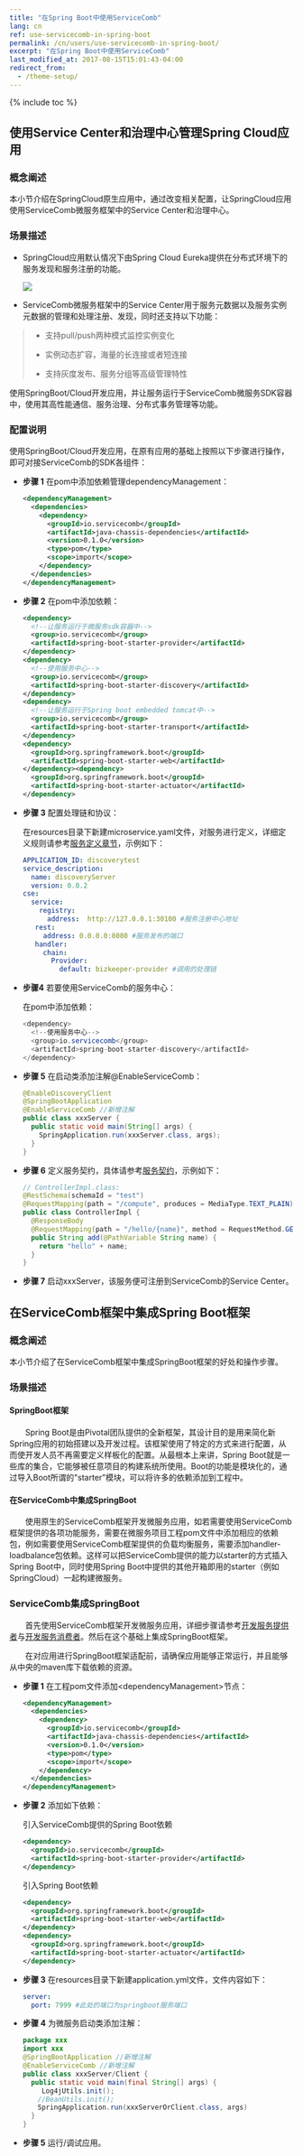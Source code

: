 ```yaml
---
title: "在Spring Boot中使用ServiceComb"
lang: cn
ref: use-servicecomb-in-spring-boot
permalink: /cn/users/use-servicecomb-in-spring-boot/
excerpt: "在Spring Boot中使用ServiceComb"
last_modified_at: 2017-08-15T15:01:43-04:00
redirect_from:
  - /theme-setup/
---
```


{% include toc %}
## 使用Service Center和治理中心管理Spring Cloud应用
### 概念阐述

本小节介绍在SpringCloud原生应用中，通过改变相关配置，让SpringCloud应用使用ServiceComb微服务框架中的Service Center和治理中心。

### 场景描述

* SpringCloud应用默认情况下由Spring Cloud Eureka提供在分布式环境下的服务发现和服务注册的功能。

   ![](/assets/images/manage_springcloud_application_using_sc_and_gs.png)

* ServiceComb微服务框架中的Service Center用于服务元数据以及服务实例元数据的管理和处理注册、发现，同时还支持以下功能：

> * 支持pull/push两种模式监控实例变化
>
> * 实例动态扩容，海量的长连接或者短连接
>
> * 支持灰度发布、服务分组等高级管理特性

使用SpringBoot/Cloud开发应用，并让服务运行于ServiceComb微服务SDK容器中，使用其高性能通信、服务治理、分布式事务管理等功能。

### 配置说明

使用SpringBoot/Cloud开发应用，在原有应用的基础上按照以下步骤进行操作，即可对接ServiceComb的SDK各组件：

* **步骤 1** 在pom中添加依赖管理dependencyManagement：

   ```xml
   <dependencyManagement>
     <dependencies>
       <dependency>
         <groupId>io.servicecomb</groupId>
         <artifactId>java-chassis-dependencies</artifactId>
         <version>0.1.0</version>
         <type>pom</type>
         <scope>import</scope>
       </dependency>
     </dependencies>
   </dependencyManagement>
   ```

* **步骤 2** 在pom中添加依赖：

   ```xml
   <dependency>
     <!--让服务运行于微服务sdk容器中-->
     <group>io.servicecomb</group>
     <artifactId>spring-boot-starter-provider</artifactId>
   </dependency>
   <dependency>
     <!--使用服务中心-->
     <group>io.servicecomb</group>
     <artifactId>spring-boot-starter-discovery</artifactId>
   </dependency>
   <dependency>
     <!--让服务运行于Spring boot embedded tomcat中-->
     <group>io.servicecomb</group>
     <artifactId>spring-boot-starter-transport</artifactId>
   </dependency>
   <dependency>
     <groupId>org.springframework.boot</groupId>
     <artifactId>spring-boot-starter-web</artifactId>
   </dependency><dependency>
     <groupId>org.springframework.boot</groupId>
     <artifactId>spring-boot-starter-actuator</artifactId>
   </dependency>
   ```

* **步骤 3** 配置处理链和协议：

   在resources目录下新建microservice.yaml文件，对服务进行定义，详细定义规则请参考[服务定义章节](/cn/users/service-definition/)，示例如下：

   ```yaml
   APPLICATION_ID: discoverytest
   service_description:
     name: discoveryServer
     version: 0.0.2
   cse:
     service:
       registry:
         address:  http://127.0.0.1:30100 #服务注册中心地址
      rest:
        address: 0.0.0.0:8080 #服务发布的端口
      handler:
        chain:
          Provider:
            default: bizkeeper-provider #调用的处理链
   ```

* **步骤4** 若要使用ServiceComb的服务中心：

   在pom中添加依赖：

   ```java
   <dependency>
     <!--使用服务中心-->
     <group>io.servicecomb</group>
     <artifactId>spring-boot-starter-discovery</artifactId>
   </dependency>
   ```

* **步骤 5** 在启动类添加注解@EnableServiceComb：

   ```java
   @EnableDiscoveryClient
   @SpringBootApplication
   @EnableServiceComb //新增注解
   public class xxxServer {
     public static void main(String[] args) {
       SpringApplication.run(xxxServer.class, args);
     }
   }
   ```

* **步骤 6** 定义服务契约，具体请参考[服务契约](/cn/users/service-contract/)，示例如下：

   ```java
   // ControllerImpl.class:
   @RestSchema(schemaId = "test")
   @RequestMapping(path = "/compute", produces = MediaType.TEXT_PLAIN)
   public class ControllerImpl {
     @ResponseBody
     @RequestMapping(path = "/hello/{name}", method = RequestMethod.GET)
     public String add(@PathVariable String name) {
       return "hello" + name;
     }
   }
   ```

* **步骤 7** 启动xxxServer，该服务便可注册到ServiceComb的Service Center。


## 在ServiceComb框架中集成Spring Boot框架
### 概念阐述

本小节介绍了在ServiceComb框架中集成SpringBoot框架的好处和操作步骤。

### 场景描述

#### **SpringBoot框架**

　　Spring Boot是由Pivotal团队提供的全新框架，其设计目的是用来简化新Spring应用的初始搭建以及开发过程。该框架使用了特定的方式来进行配置，从而使开发人员不再需要定义样板化的配置。从最根本上来讲，Spring Boot就是一些库的集合，它能够被任意项目的构建系统所使用。Boot的功能是模块化的，通过导入Boot所谓的"starter"模块，可以将许多的依赖添加到工程中。

#### **在ServiceComb中集成SpringBoot**

　　使用原生的ServiceComb框架开发微服务应用，如若需要使用ServiceComb框架提供的各项功能服务，需要在微服务项目工程pom文件中添加相应的依赖包，例如需要使用ServiceComb框架提供的负载均衡服务，需要添加handler-loadbalance包依赖。这样可以把ServiceComb提供的能力以starter的方式插入Spring Boot中，同时使用Spring Boot中提供的其他开箱即用的starter（例如SpringCloud）一起构建微服务。

### ServiceComb集成SpringBoot

　　首先使用ServiceComb框架开发微服务应用，详细步骤请参考[开发服务提供者](/cn/users/service-definition/)与[开发服务消费者](/cn/users/develop-with-rest-template/)。然后在这个基础上集成SpringBoot框架。

　　在对应用进行SpringBoot框架适配前，请确保应用能够正常运行，并且能够从中央的maven库下载依赖的资源。

* **步骤 1** 在工程pom文件添加&lt;dependencyManagement&gt;节点：

   ```xml
   <dependencyManagement> 
     <dependencies> 
       <dependency> 
         <groupId>io.servicecomb</groupId>
         <artifactId>java-chassis-dependencies</artifactId>
         <version>0.1.0</version>
         <type>pom</type>
         <scope>import</scope>
       </dependency>
     </dependencies>
   </dependencyManagement>
   ```

* **步骤 2** 添加如下依赖：

   引入ServiceComb提供的Spring Boot依赖

   ```xml
   <dependency> 
     <groupId>io.servicecomb</groupId>
     <artifactId>spring-boot-starter-provider</artifactId> 
   </dependency>
   ```

   引入Spring Boot依赖

   ```xml
   <dependency> 
     <groupId>org.springframework.boot</groupId>
     <artifactId>spring-boot-starter-web</artifactId> 
   </dependency>
   <dependency> 
     <groupId>org.springframework.boot</groupId>
     <artifactId>spring-boot-starter-actuator</artifactId> 
   </dependency>
   ```

* **步骤 3** 在resources目录下新建application.yml文件，文件内容如下：

   ```yaml
   server:
     port: 7999 #此处的端口为springboot服务端口
   ```

* **步骤 4** 为微服务启动类添加注解：

   ```java
   package xxx
   import xxx
   @SpringBootApplication //新增注解
   @EnableServiceComb //新增注解
   public class xxxServer/Client {
     public static void main(final String[] args) {
     　 Log4jUtils.init();
     　//BeanUtils.init();
     　SpringApplication.run(xxxServerOrClient.class, args)
     }
   }
   ```

* **步骤 5** 运行/调试应用。
